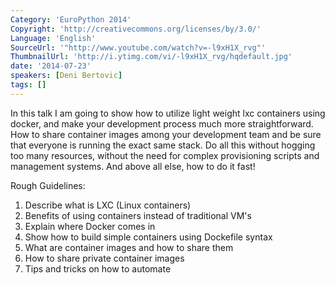 ```yaml
---
Category: 'EuroPython 2014'
Copyright: 'http://creativecommons.org/licenses/by/3.0/'
Language: 'English'
SourceUrl: '"http://www.youtube.com/watch?v=-l9xH1X_rvg"'
ThumbnailUrl: 'http://i.ytimg.com/vi/-l9xH1X_rvg/hqdefault.jpg'
date: '2014-07-23'
speakers: [Deni Bertovic]
tags: []
---
```

In this talk I am going to show how to utilize light weight lxc containers
using docker, and make your development process much more straightforward. How to share container images among your development team and be sure that everyone is running the exact same stack. Do all this without hogging too many resources, without the need for complex provisioning scripts and management systems. And above all else, how to do it fast!

Rough Guidelines:

1. Describe what is LXC  (Linux containers)
2. Benefits of using containers instead of traditional VM's
2. Explain where Docker comes in
3. Show how to build simple containers using Dockefile syntax
4. What are container images and how to share them
5. How to share private container images
6. Tips and tricks on how to automate 